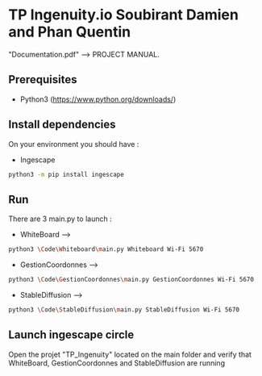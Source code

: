 # TP Ingenuity.io Soubirant Damien and Phan Quentin

"Documentation.pdf" --> PROJECT MANUAL.

## Prerequisites
* Python3 (https://www.python.org/downloads/)

## Install dependencies

On your environment you should have :

* Ingescape
```bash
python3 -m pip install ingescape
```

## Run

There are 3 main.py to launch :

* WhiteBoard -->
```bash
python3 \Code\Whiteboard\main.py Whiteboard Wi-Fi 5670
```

* GestionCoordonnes -->
```bash
python3 \Code\GestionCoordonnes\main.py GestionCoordonnes Wi-Fi 5670
```

* StableDiffusion -->
```bash
python3 \Code\StableDiffusion\main.py StableDiffusion Wi-Fi 5670
```

## Launch ingescape circle

Open the projet "TP_Ingenuity" located on the main folder and verify that WhiteBoard, GestionCoordonnes and StableDiffusion are running
